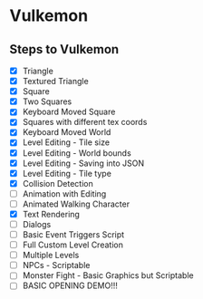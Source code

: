 # Vulkemon

## Steps to Vulkemon

- [x] Triangle
- [x] Textured Triangle
- [x] Square
- [x] Two Squares
- [x] Keyboard Moved Square
- [x] Squares with different tex coords
- [x] Keyboard Moved World
- [x] Level Editing - Tile size
- [x] Level Editing - World bounds
- [x] Level Editing - Saving into JSON
- [x] Level Editing - Tile type
- [x] Collision Detection
- [ ] Animation with Editing
- [ ] Animated Walking Character
- [x] Text Rendering
- [ ] Dialogs
- [ ] Basic Event Triggers Script
- [ ] Full Custom Level Creation
- [ ] Multiple Levels
- [ ] NPCs - Scriptable
- [ ] Monster Fight - Basic Graphics but Scriptable
- [ ] BASIC OPENING DEMO!!!
